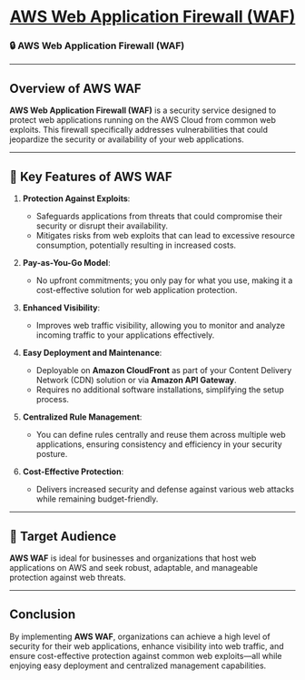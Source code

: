 <div style="text-align: center;">
    <h1><u>AWS Web Application Firewall (WAF)</u></h1>
</div>

### 🔒 AWS Web Application Firewall (WAF)

---

## Overview of AWS WAF

**AWS Web Application Firewall (WAF)** is a security service designed to protect web applications running on the AWS Cloud from common web exploits. This firewall specifically addresses vulnerabilities that could jeopardize the security or availability of your web applications.

---

## 🚀 Key Features of AWS WAF

1. **Protection Against Exploits**:

   - Safeguards applications from threats that could compromise their security or disrupt their availability.
   - Mitigates risks from web exploits that can lead to excessive resource consumption, potentially resulting in increased costs.

2. **Pay-as-You-Go Model**:

   - No upfront commitments; you only pay for what you use, making it a cost-effective solution for web application protection.

3. **Enhanced Visibility**:

   - Improves web traffic visibility, allowing you to monitor and analyze incoming traffic to your applications effectively.

4. **Easy Deployment and Maintenance**:

   - Deployable on **Amazon CloudFront** as part of your Content Delivery Network (CDN) solution or via **Amazon API Gateway**.
   - Requires no additional software installations, simplifying the setup process.

5. **Centralized Rule Management**:

   - You can define rules centrally and reuse them across multiple web applications, ensuring consistency and efficiency in your security posture.

6. **Cost-Effective Protection**:
   - Delivers increased security and defense against various web attacks while remaining budget-friendly.

---

## 🎯 Target Audience

**AWS WAF** is ideal for businesses and organizations that host web applications on AWS and seek robust, adaptable, and manageable protection against web threats.

---

## Conclusion

By implementing **AWS WAF**, organizations can achieve a high level of security for their web applications, enhance visibility into web traffic, and ensure cost-effective protection against common web exploits—all while enjoying easy deployment and centralized management capabilities.
